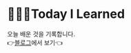 # 👩🏽‍💻Today I Learned
오늘 배운 것을 기록합니다.
<br>
👉[블로그](https://velog.io/@jwkim/series/Today-I-Learned)에서 보기👈
